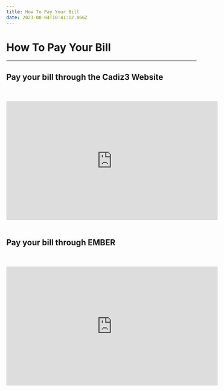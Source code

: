 ```yaml
---
title: How To Pay Your Bill
date: 2023-08-04T10:41:12.066Z
---
```

# **How To Pay Your Bill**

- - -

## Pay your bill through the Cadiz3 Website
<br>
<br>
<iframe width="560" height="315" src="https://www.youtube.com/embed/09r_icibF1k" title="YouTube video player" frameborder="0" allow="accelerometer; autoplay=0; clipboard-write; encrypted-media; gyroscope; picture-in-picture; web-share" allowfullscreen></iframe>
<br>
<br>

## Pay your bill  through EMBER

<br>
<br>
<iframe width="560" height="315" src="https://www.youtube.com/embed/8DMjOidzAUc" title="YouTube video player" frameborder="0" allow="accelerometer; autoplay=0; clipboard-write; encrypted-media; gyroscope; picture-in-picture; web-share" allowfullscreen></iframe>
